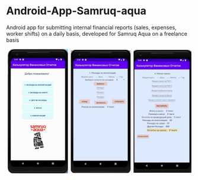 # Android-App-Samruq-aqua
Android app for submitting internal financial reports (sales, expenses, worker shifts) on a daily basis, developed for Samruq Aqua on a freelance basis

![Screenshot from game](https://github.com/almazhanabdukhat/Android-App-Samruq-aqua/blob/master/app.jpg)
